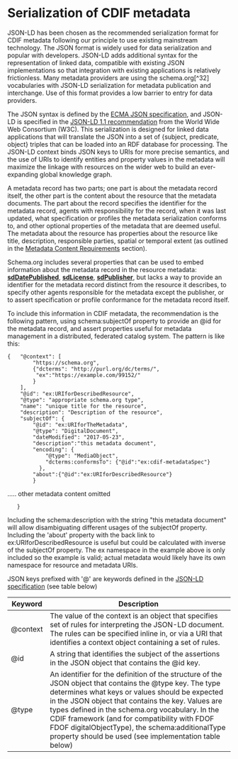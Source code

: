 # Serialization of CDIF metadata 

JSON-LD has been chosen as the recommended serialization format for CDIF metadata following our principle to use existing mainstream technology. The JSON format is widely used for data serialization and popular with developers. JSON-LD adds additional syntax for the representation of linked data, compatible with existing JSON implementations so that integration with existing applications is relatively frictionless. Many metadata providers are using the schema.org[^32] vocabularies with JSON-LD serialization for metadata publication and interchange. Use of this format provides a low barrier to entry for data providers.

The JSON syntax is defined by the [ECMA JSON specification](https://www.ecma-international.org/publications-and-standards/standards/ecma-404/), and JSON-LD is specified in the [JSON-LD 1.1 recommendation](https://www.w3.org/TR/json-ld11/) from the World Wide Web Consortium (W3C). This serialization is designed for linked data applications that will translate the JSON into a set of {subject, predicate, object} triples that can be loaded into an RDF database for processing. The JSON-LD context binds JSON keys to URIs for more precise semantics, and the use of URIs to identify entities and property values in the metadata will maximize the linkage with resources on the wider web to build an ever-expanding global knowledge graph.

A metadata record has two parts; one part is about the metadata record itself, the other part is the content about the resource that the metadata documents. The part about the record specifies the identifier for the metadata record, agents with responsibility for the record, when it was last updated, what specification or profiles the metadata serialization conforms to, and other optional properties of the metadata that are deemed useful. The metadata about the resource has properties about the resource like title, description, responsible parties, spatial or temporal extent (as outlined in the [Metadata Content Requirements](#mdcontent) section).

Schema.org includes several properties that can be used to embed information about the metadata record in the resource metadata: [**sdDatePublished**](https://schema.org/sdDatePublished), [**sdLicense**](https://schema.org/sdLicense), [**sdPublisher**](https://schema.org/sdPublisher), but lacks a way to provide an identifier for the metadata record distinct from the resource it describes, to specify other agents responsible for the metadata except the publisher, or to assert specification or profile conformance for the metadata record itself.

To include this information in CDIF metadata, the recommendation is the following pattern, using schema:subjectOf property to provide an @id for the metadata record, and assert properties useful for metadata management in a distributed, federated catalog system.   The pattern is like this:

```
{   "@context": [
        "https://schema.org",
        {"dcterms": "http://purl.org/dc/terms/",
         "ex":"https://example.com/99152/"
        }
    ],
    "@id": "ex:URIforDescribedResource",
    "@type": "appropriate schema.org type",
    "name": "unique title for the resource",
    "description": "Description of the resource",
    "subjectOf": {
        "@id": "ex:URIforTheMetadata",
        "@type": "DigitalDocument",
        "dateModified": "2017-05-23",
        "description":"this metadata document",
        "encoding": {
            "@type": "MediaObject",
    	    "dcterms:conformsTo": {"@id":"ex:cdif-metadataSpec"}
          },
        "about":{"@id":"ex:URIforDescribedResource"}
		}
```
 ..... other metadata content omitted
```          
   }
```

Including the schema:description with the string "this metadata document" will allow disambiguating different usages of the subjectOf property.  Including the 'about' property with the back link to ex:URIforDescribedResource is useful but could be calculated with inverse of the subjectOf property.  The ex namespace in the example above is only included so the example is valid; actual metadata would likely have its own namespace for resource and metadata URIs.

JSON keys prefixed with '@' are keywords defined in the [JSON-LD specification]( https://www.w3.org/TR/json-ld11/#keywords) (see table below)

 | Keyword  |   Description|
 |----------- |-------------|
 | \@context |  The value of the context is an object that specifies set of rules for interpreting the JSON-LD document. The rules can be specified inline in, or via a URI that identifies a context object containing a set of rules. |
|  \@id    |    A string that identifies the subject of the assertions in the JSON object that contains the \@id key.|
|  \@type   |   An identifier for the definition of the structure of the JSON object that contains the \@type key. The type determines what keys or values should be expected in the JSON object that contains the key. Values are types defined in the schema.org vocabulary. In the CDIF framework (and for compatibility with FDOF FDOF digitalObjectType), the schema:additionalType property should be used (see implementation table below) |
 
